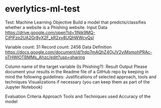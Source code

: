 # everlytics-ml-test
Test: Machine Learning
Objective
Build a model that predicts/classifies whether a website is a Phishing website.
Input Data
https://drive.google.com/open?id=1INjk9MQ-CiPlFzp2UA2Gr8yX2F_kR2xy8UQhWWcyQsI

Variable count: 31
Record count: 2456
Data Definition
https://docs.google.com/document/d/1rdp7mAQhZ4OjJV2yiMsmohPRAc-oTHWIOTBMMs_Ahzc/edit?usp=sharing

Column name of the target variable (Is Phishing?): Result
Output
Please document your results in the Readme file of a GitHub repo by keeping in mind the following guidelines:
Justifications of selected approach, tools and techniques
Visualizations if necessary (you can keep them as part of the Jupyter Notebook)

Evaluation Criteria
Approach
Tools and Techniques used
Accuracy of the model
